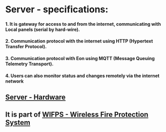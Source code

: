 # Server - specifications:
#### 1. It is gateway for access to and from the internet, communicating with Local panels (serial by hard-wire).
#### 2. Communication protocol with the internet using HTTP (Hypertext Transfer Protocol).
#### 3. Communication protocol with Eon using MQTT (Message Queuing Telemetry Transport).
#### 4. Users can also monitor status and changes remotely via the internet network

## [Server - Hardware]()

## It is part of [WlFPS - Wireless Fire Protection System](https://github.com/slametsampon/WlFPS)